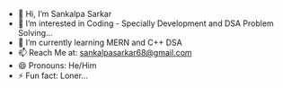 - 👋 Hi, I’m Sankalpa Sarkar
- 👀 I’m interested in Coding - Specially Development and DSA Problem Solving...
- 🌱 I’m currently learning MERN and C++ DSA
- 📫 Reach Me at: sankalpasarkar68@gmail.com
- 😄 Pronouns: He/Him
- ⚡ Fun fact: Loner...



